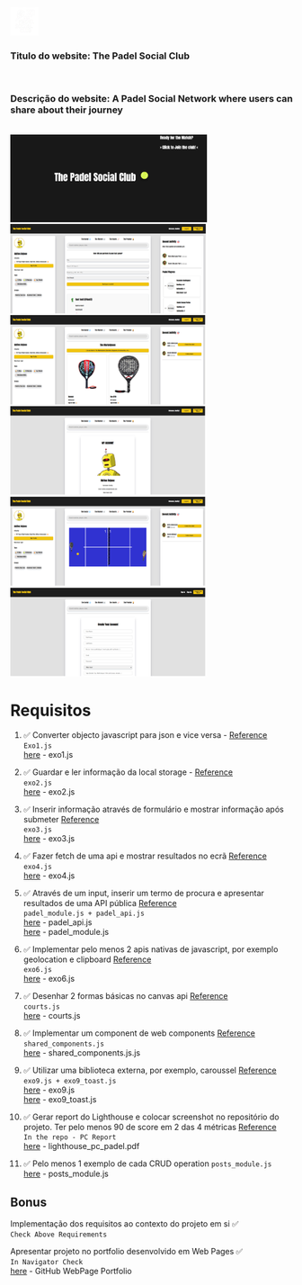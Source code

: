 <img src="./images/favicon.ico" width="50"/>

### **Titulo do website:** The Padel Social Club

<br>

### **Descrição do website:** A Padel Social Network where users can share about their journey

<br>
<img src="./padel_social_club_ss.png" width="350"/>
<img src="./padel_social_club_ss2.png" width="350"/>
<img src="./padel_social_club_ss3.png" width="350"/>
<img src="./padel_social_club_ss4.png" width="350"/>
<img src="./padel_social_club_ss5.png" width="350"/>
<img src="./padel_social_club_ss6.png" width="350"/>

<br>

# Requisitos

1. ✅ Converter objecto javascript para json e vice versa - [Reference](https://docs.google.com/presentation/d/16kchou9WWyFQUxsQ6YmfFqjlAc1HmMlo/edit?slide=id.g347fc7997ef_0_53#slide=id.g347fc7997ef_0_53) \
    `Exo1.js` \
    [here](./exo/exo1.js) - exo1.js

2. ✅ Guardar e ler informação da local storage - [Reference](https://docs.google.com/presentation/d/16kchou9WWyFQUxsQ6YmfFqjlAc1HmMlo/edit?slide=id.g3483b2c8586_0_105#slide=id.g3483b2c8586_0_105) \
    `exo2.js` \
    [here](./exo/exo2.js) - exo2.js

3. ✅ Inserir informação através de formulário e mostrar informação após submeter [Reference](https://docs.google.com/presentation/d/16kchou9WWyFQUxsQ6YmfFqjlAc1HmMlo/edit?slide=id.g34944a9bf2f_0_68#slide=id.g34944a9bf2f_0_68) \
    `exo3.js` \
    [here](./exo/exo3.js) - exo3.js

4. ✅ Fazer fetch de uma api e mostrar resultados no ecrã [Reference](https://docs.google.com/presentation/d/16kchou9WWyFQUxsQ6YmfFqjlAc1HmMlo/edit?slide=id.g349a8828690_2_63#slide=id.g349a8828690_2_63) \
    `exo4.js` \
    [here](./exo/exo4.js) - exo4.js
5. ✅ Através de um input, inserir um termo de procura e apresentar resultados de uma API pública [Reference](https://docs.google.com/presentation/d/16kchou9WWyFQUxsQ6YmfFqjlAc1HmMlo/edit?slide=id.g304d5c085db_0_70#slide=id.g304d5c085db_0_70) \
    `padel_module.js + padel_api.js` \
    [here](./lib/padel_api.js) - padel_api.js \
    [here](./scripts/padel_module.js) - padel_module.js
6. ✅ Implementar pelo menos 2 apis nativas de javascript, por exemplo geolocation e clipboard [Reference](https://docs.google.com/presentation/d/16kchou9WWyFQUxsQ6YmfFqjlAc1HmMlo/edit?slide=id.g304d5c085db_0_142#slide=id.g304d5c085db_0_142) \
    `exo6.js` \
    [here](./exo/exo6.js) - exo6.js
7. ✅ Desenhar 2 formas básicas no canvas api [Reference](https://docs.google.com/presentation/d/16kchou9WWyFQUxsQ6YmfFqjlAc1HmMlo/edit?slide=id.g34e23982766_0_58#slide=id.g34e23982766_0_58) \
    `courts.js` \
    [here](./scripts/courts.js) - courts.js
8. ✅ Implementar um component de web components [Reference](https://docs.google.com/presentation/d/16kchou9WWyFQUxsQ6YmfFqjlAc1HmMlo/edit?slide=id.g34e23982766_0_129#slide=id.g34e23982766_0_129) \
    `shared_components.js` \
    [here](./scripts/shared_components.js.js) - shared_components.js.js
9. ✅ Utilizar uma biblioteca externa, por exemplo, caroussel [Reference](https://docs.google.com/presentation/d/16kchou9WWyFQUxsQ6YmfFqjlAc1HmMlo/edit?slide=id.g34ff373a90f_0_47#slide=id.g34ff373a90f_0_47) \
    `exo9.js + exo9_toast.js` \
    [here](./exo/exo9.js) - exo9.js \
    [here](./exo/exo9_toast.js) - exo9_toast.js
10. ✅ Gerar report do Lighthouse e colocar screenshot no repositório do projeto. Ter pelo menos 90 de score em 2 das 4 métricas [Reference](https://docs.google.com/presentation/d/16kchou9WWyFQUxsQ6YmfFqjlAc1HmMlo/edit?slide=id.g304f4088e01_1_85#slide=id.g304f4088e01_1_85) \
    `In the repo - PC Report` \
    [here](./lighthouse_pc_padel.pdf) - lighthouse_pc_padel.pdf

11. ✅ Pelo menos 1 exemplo de cada CRUD operation
    `posts_module.js` \
    [here](./scripts/posts_module.js) - posts_module.js

## Bonus

Implementação dos requisitos ao contexto do projeto em si ✅ \
    `Check Above Requirements` 

Apresentar projeto no portfolio desenvolvido em Web Pages ✅ \
    `In Navigator Check` \
    [here](https://huniity.github.io/frontend1-aulas/homepage.html) - GitHub WebPage Portfolio